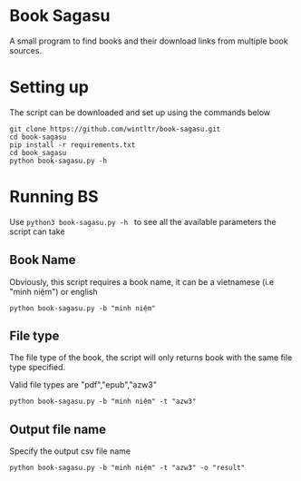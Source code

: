 # Book Sagasu
A small program to find books and their download links from multiple book sources.

# Setting up

The script can be downloaded and set up using the commands below

```
git clone https://github.com/wintltr/book-sagasu.git
cd book-sagasu
pip install -r requirements.txt
cd book_sagasu
python book-sagasu.py -h
```

# Running BS

Use `python3 book-sagasu.py -h ` to see all the available parameters the script can take

## Book Name

Obviously, this script requires a book name, it can be a vietnamese (i.e "minh niệm") or english

```
python book-sagasu.py -b "minh niệm"
```

## File type

The file type of the book, the script will only returns book with the same file type specified.

Valid file types are "pdf","epub","azw3"

```
python book-sagasu.py -b "minh niệm" -t "azw3"
```

## Output file name

Specify the output csv file name

```
python book-sagasu.py -b "minh niệm" -t "azw3" -o "result"
```
